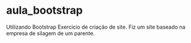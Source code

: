 # aula_bootstrap
Utilizando Bootstrap
Exercicio de criação de site.
Fiz um site baseado na empresa de silagem de um parente.
